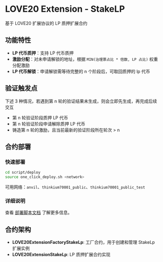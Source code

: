 # LOVE20 Extension - StakeLP

基于 LOVE20 扩展协议的 LP 质押扩展合约

## 功能特性

- **LP 代币质押**：支持 LP 代币质押
- **激励分配**：对未申请解锁的地址，根据 `MIN(治理票占比 * 倍数, LP 占比)` 权重分配激励
- **LP 代币解锁**：申请解锁需等待完整的 n 个阶段后，可取回质押的 lp 代币

## 验证触发点

下述 3 种情况，若遇到第 n 轮的验证结果未生成，则会立即先生成，再完成后续交互

- 第 n 轮验证阶段质押 LP 代币
- 第 n 轮验证阶段申请解除质押 LP 代币
- 铸造第 n 轮的激励，且当前最新的验证阶段所在轮次 > n

## 合约部署

### 快速部署

```bash
cd script/deploy
source one_click_deploy.sh <network>
```

可用网络：`anvil`、`thinkium70001_public`、`thinkium70001_public_test`

### 详细说明

查看 [部署脚本文档](script/deploy/README.md) 了解更多信息。

## 合约架构

- **LOVE20ExtensionFactoryStakeLp**: 工厂合约，用于创建和管理 StakeLp 扩展实例
- **LOVE20ExtensionStakeLp**: LP 质押扩展合约实现
